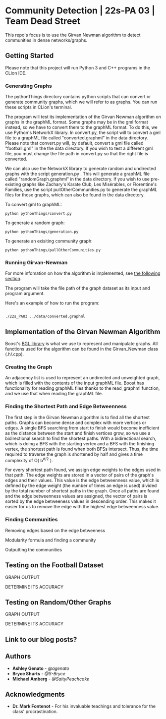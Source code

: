 # Community Detection | 22s-PA 03 | Team Dead Street

This repo's focus is to use the Girvan Newman algorithm to detect communities in dense networks/graphs.

## Getting Started

Please note that this project will run Python 3 and C++ programs in the CLion IDE.

### Generating Graphs

The pythonThings directory contains python scripts that can convert or generate community graphs, which we will refer to as graphs. You can run these scripts in CLion's terminal.

The program will test its implementation of the Girvan Newman algorithm on graphs in the graphML format. Some graphs may be in the gml format instead, so we have to convert them to the graphML format. To do this, we use Python's NetworkX library. In convert.py, the script will to convert a gml file to a graphML file called "converted.graphml" in the data directory. Please note that convert.py will, by default, convert a gml file called "football.gml" in the the data directory. If you wish to test a different gml file, you must change the file path in convert.py so that the right file is converted.

We can also use the NetworkX library to generate random and undirected graphs with the script generation.py . This will generate a graphML file called "randomGraph.graphml" in the data directory. If you wish to use pre-existing graphs like Zachary's Karate Club, Les Misérables, or Florentine's Families, use the script pullOtherCommunities.py to generate the graphML files for those graphs, which can also be found in the data directory.


To convert gml to graphML:
```
python pythonThings/convert.py
```

To generate a random graph:
```
python pythonThings/generation.py
```

To generate an exisiting community graph:
```
python pythonThings/pullOtherCommunities.py
```

### Running Girvan-Newman

For more infomation on how the algorithm is implemented, see [the following section](#Implementation-of-the-Girvan-Newman-Algorithm).

The program will take the file path of the graph dataset as its input and program argument.

Here's an example of how to run the program:
```

./22s_PA03 ../data/converted.graphml
```


## Implementation of the Girvan Newman Algorithm

Boost's [BGL library](https://www.boost.org/doc/libs/1_78_0/libs/graph/doc/index.html) is what we use to represent and manipulate graphs. All functions used for the algorithm can be found in the Girvan_Newman class (.h/.cpp).

### Creating the Graph

An adjacency list is used to represent an undirected and unweighted graph, which is filled with the contents of the input graphML file. Boost has functionality for reading graphML files thanks to the read_graphml function, and we use that when reading the graphML file.

### Finding the Shortest Path and Edge Betweenness

The first step in the Girvan Newman algorithm is to find all the shortest paths. Graphs can become dense and complex with more vertices or edges. A single BFS searching from start to finish would become inefficient as the distance between the start and finish vertices grow, so we use a bidirectional search to find the shortest paths. With a bidirectional search, which is doing a BFS with the starting vertex and a BFS with the finishing vertex, the shortest path is found when both BFSs intersect. Thus, the time required to traverse the graph is shortened by half and gives a time complexity of O( b<sup>d/2</sup> ).

For every shortest path found, we assign edge weights to the edges used in that path. The edge weights are stored in a vector of pairs of the graph's edges and their values. This value is the edge betweenness value, which is defined by the edge weight (the number of times an edge is used) divided by the total number of shortest paths in the graph. Once all paths are found and the edge betweenness values are assigned, the vector of pairs is sorted by the edge betweeness values in descending order. This makes it easier for us to remove the edge with the highest edge betweenness value.

### Finding Communities

Removing edges based on the edge betweeness

Modularity formula and finding a community

Outputting the communities


## Testing on the Football Dataset

GRAPH OUTPUT

DETERMINE ITS ACCURACY


## Testing on Random/Other Graphs

GRAPH OUTPUT

DETERMINE ITS ACCURACY


## Link to our blog posts?


## Authors

* **Ashley Genato** - *@agenato*
* **Bryce Shurts** - *@S-Bryce*
* **Michael Amberg** - *@SaltyPeachcake*


## Acknowledgments

* **Dr. Mark Fontenot** - For his invaluable teachings and tolerance for the class' procrastination.
